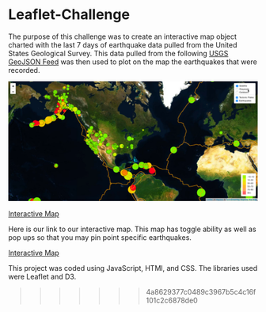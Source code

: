 # Leaflet-Challenge

The purpose of this challenge was to create an interactive map object charted with the last 7 days of earthquake data pulled from the United States Geological Survey. This data pulled from the following <a href="http://earthquake.usgs.gov/earthquakes/feed/v1.0/geojson.php" target="_top">USGS GeoJSON Feed</a> was then used to plot on the map the earthquakes that were recorded.

<img src="/Images/Map.png" alt="Example of Project" title="Example of Finished Output">



<a href="./StarterCode/index.html">Interactive Map</a>

Here is our link to our interactive map. This map has toggle ability as well as pop ups so that you may pin point specific earthquakes.

<a href="https://nikdav3126.github.io/Leaflet-Challenge/">Interactive Map</a>

This project was coded using JavaScript, HTMl, and CSS. The libraries used were Leaflet and D3. 
>>>>>>> 4a8629377c0489c3967b5c4c16f101c2c6878de0
